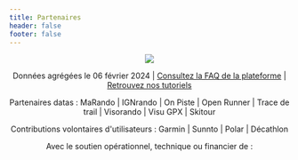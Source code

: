 ```yaml
---
title: Partenaires
header: false
footer: false
---
```


<p align="center">
  <img src="/medias/tableau de bord 012025.png">
</p>

<center>

Données agrégées le 06 février 2024 | [Consultez la FAQ de la plateforme](https://outdoorvision.fr/faq-plateforme) | [Retrouvez nos tutoriels](https://outdoorvision.fr/tutoriel) 

Partenaires datas : MaRando | IGNrando | On Piste | Open Runner | Trace de trail | Visorando | Visu GPX | Skitour

Contributions volontaires d'utilisateurs : Garmin | Sunnto | Polar | Décathlon
 
Avec le soutien opérationnel, technique ou financier de :

</center>

<md-block block="partenaires"></md-block>
